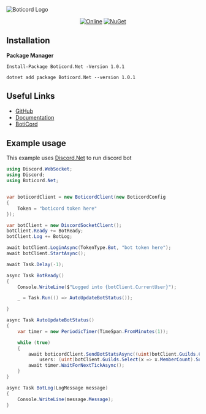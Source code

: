 ![Boticord Logo](https://media.discordapp.net/attachments/985686409039970345/986336905429913650/logo.png "image")
<div align="center ">
    <p>
        <a href="https://discord.gg/hkHjW8a"><img src="https://img.shields.io/discord/722424773233213460?color=7289da&label=Discord&logo=discord&logoColor=white" alt="Online"></a>
          <a href="https://www.nuget.org/packages/Boticord.Net/">
    <img src="https://img.shields.io/nuget/vpre/Boticord.Net.svg?maxAge=2592000?style=plastic" alt="NuGet">
  </a>
    </p>
</div>

## Installation

**Package Manager**

```
Install-Package Boticord.Net -Version 1.0.1
```

```
dotnet add package Boticord.Net --version 1.0.1
```

## Useful Links

* [GitHub]([https://pypi.org/project/boticordpy](https://github.com/boticord))
* [Documentation]([https://pypi.org/project/boticordpy](https://alxelzot.gitbook.io/boticord.net/))
* [BotiCord](https://boticord.top/)

## Example usage
This example uses [Discord.Net](https://github.com/discord-net/Discord.Net) to run discord bot
```cs
using Discord.WebSocket;
using Discord;
using Boticord.Net;


var boticordClient = new BoticordClient(new BoticordConfig
{
    Token = "boticord token here"
});

var botClient = new DiscordSocketClient();
botClient.Ready += BotReady;
botClient.Log += BotLog;

await botClient.LoginAsync(TokenType.Bot, "bot token here");
await botClient.StartAsync();

await Task.Delay(-1);

async Task BotReady()
{
    Console.WriteLine($"Logged into {botClient.CurrentUser}");

    _ = Task.Run(() => AutoUpdateBotStatus());

}

async Task AutoUpdateBotStatus()
{
    var timer = new PeriodicTimer(TimeSpan.FromMinutes(1));

    while (true)
    {
        await boticordClient.SendBotStatsAsync((uint)botClient.Guilds.Count,
            users: (uint)botClient.Guilds.Select(x => x.MemberCount).Sum());
        await timer.WaitForNextTickAsync();
    }
}

async Task BotLog(LogMessage message)
{
    Console.WriteLine(message.Message);
}

```
